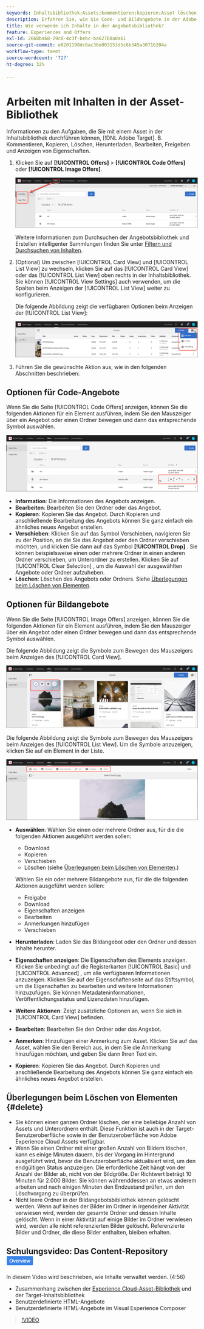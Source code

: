 ```yaml
---
keywords: Inhaltsbibliothek;Assets;kommentieren;kopieren;Asset löschen;Asset herunterladen;Inhalt bearbeiten;Karte freigeben;Inhaltseigenschaften anzeigen
description: Erfahren Sie, wie Sie Code- und Bildangebote in der Adobe- [!DNL Target] -Bibliothek verwalten. Erfahren Sie, wie Sie die Details eines Angebots anzeigen und Angebote bearbeiten, kopieren, verschieben oder löschen können.
title: Wie verwende ich Inhalte in der Angebotsbibliothek?
feature: Experiences and Offers
exl-id: 2668ba68-29c8-4c3f-bebc-ba62760a8a61
source-git-commit: e8201198dc6ac36e803153d5c6b345a30716204a
workflow-type: tm+mt
source-wordcount: '727'
ht-degree: 32%

---
```


# Arbeiten mit Inhalten in der Asset-Bibliothek

Informationen zu den Aufgaben, die Sie mit einem Asset in der Inhaltsbibliothek durchführen können, [!DNL Adobe Target]. B. Kommentieren, Kopieren, Löschen, Herunterladen, Bearbeiten, Freigeben und Anzeigen von Eigenschaften.

1. Klicken Sie auf **[!UICONTROL Offers]** > **[!UICONTROL Code Offers]** oder **[!UICONTROL Image Offers]**.

   ![Registerkarten „Angebote codieren“ und „Bildangebote“](/help/main/c-experiences/c-manage-content/assets/offers-both.png)

   Weitere Informationen zum Durchsuchen der Angebotsbibliothek und Erstellen intelligenter Sammlungen finden Sie unter [Filtern und Durchsuchen von Inhalten](/help/main/c-experiences/c-manage-content/filter-and-search-content.md#concept_3B59B8F025BF4CEA82ECC5199D365276).

1. (Optional) Um zwischen [!UICONTROL Card View] und [!UICONTROL List View] zu wechseln, klicken Sie auf das [!UICONTROL Card View] oder das [!UICONTROL List View] oben rechts in der Inhaltsbibliothek. Sie können [!UICONTROL View Settings] auch verwenden, um die Spalten beim Anzeigen der [!UICONTROL List View] weiter zu konfigurieren.

   Die folgende Abbildung zeigt die verfügbaren Optionen beim Anzeigen der [!UICONTROL List View]:

   ![Listenansichtsoptionen](/help/main/c-experiences/c-manage-content/assets/view-settings-options.png)

1. Führen Sie die gewünschte Aktion aus, wie in den folgenden Abschnitten beschrieben:

## Optionen für Code-Angebote

Wenn Sie die Seite [!UICONTROL Code Offers] anzeigen, können Sie die folgenden Aktionen für ein Element ausführen, indem Sie den Mauszeiger über ein Angebot oder einen Ordner bewegen und dann das entsprechende Symbol auswählen.

![Bewegen Sie den Mauszeiger über die Symbole auf der Registerkarte Code-Angebote](/help/main/c-experiences/c-manage-content/assets/code-offers-hover-icons.png)

* **Information**: Die Informationen des Angebots anzeigen.
* **Bearbeiten**: Bearbeiten Sie den Ordner oder das Angebot.
* **Kopieren**: Kopieren Sie das Angebot. Durch Kopieren und anschließende Bearbeitung des Angebots können Sie ganz einfach ein ähnliches neues Angebot erstellen.
* **Verschieben**: Klicken Sie auf das Symbol Verschieben, navigieren Sie zu der Position, an die Sie das Angebot oder den Ordner verschieben möchten, und klicken Sie dann auf das Symbol **[!UICONTROL Drop]** . Sie können beispielsweise einen oder mehrere Ordner in einen anderen Ordner verschieben, um Unterordner zu erstellen. Klicken Sie auf [!UICONTROL Clear Selection] , um die Auswahl der ausgewählten Angebote oder Ordner aufzuheben.
* **Löschen**: Löschen des Angebots oder Ordners. Siehe [Überlegungen beim Löschen von Elementen](#delete).

## Optionen für Bildangebote

Wenn Sie die Seite [!UICONTROL Image Offers] anzeigen, können Sie die folgenden Aktionen für ein Element ausführen, indem Sie den Mauszeiger über ein Angebot oder einen Ordner bewegen und dann das entsprechende Symbol auswählen.

Die folgende Abbildung zeigt die Symbole zum Bewegen des Mauszeigers beim Anzeigen des [!UICONTROL Card View].

![Bewegen Sie den Mauszeiger auf der Registerkarte Bildangebote , wenn Sie sich in der Kartenansicht befinden](/help/main/c-experiences/c-manage-content/assets/image-offers-hover-icons.png)

Die folgende Abbildung zeigt die Symbole zum Bewegen des Mauszeigers beim Anzeigen des [!UICONTROL List View]. Um die Symbole anzuzeigen, klicken Sie auf ein Element in der Liste.

![Bewegen Sie den Mauszeiger über die Symbole auf der Registerkarte Bildangebote in der Listenansicht](/help/main/c-experiences/c-manage-content/assets/list-view-hover.png)

* **Auswählen**: Wählen Sie einen oder mehrere Ordner aus, für die die folgenden Aktionen ausgeführt werden sollen:

   * Download
   * Kopieren
   * Verschieben
   * Löschen (siehe [Überlegungen beim Löschen von Elementen](#delete).)

  Wählen Sie ein oder mehrere Bildangebote aus, für die die folgenden Aktionen ausgeführt werden sollen:

   * Freigabe
   * Download 
   * Eigenschaften anzeigen
   * Bearbeiten 
   * Anmerkungen hinzufügen
   * Verschieben 

* **Herunterladen**: Laden Sie das Bildangebot oder den Ordner und dessen Inhalte herunter.
* **Eigenschaften anzeigen**: Die Eigenschaften des Elements anzeigen. Klicken Sie unbedingt auf die Registerkarten [!UICONTROL Basic] und [!UICONTROL Advanced] , um alle verfügbaren Informationen anzuzeigen. Klicken Sie auf der Eigenschaftenseite auf das Stiftsymbol, um die Eigenschaften zu bearbeiten und weitere Informationen hinzuzufügen. Sie können Metadateninformationen, Veröffentlichungsstatus und Lizenzdaten hinzufügen.
* **Weitere Aktionen**: Zeigt zusätzliche Optionen an, wenn Sie sich in [!UICONTROL Card View] befinden.
* **Bearbeiten**: Bearbeiten Sie den Ordner oder das Angebot.
* **Anmerken**: Hinzufügen einer Anmerkung zum Asset. Klicken Sie auf das Asset, wählen Sie den Bereich aus, in dem Sie die Anmerkung hinzufügen möchten, und geben Sie dann Ihren Text ein.
* **Kopieren**: Kopieren Sie das Angebot. Durch Kopieren und anschließende Bearbeitung des Angebots können Sie ganz einfach ein ähnliches neues Angebot erstellen.

## Überlegungen beim Löschen von Elementen {#delete}

* Sie können einen ganzen Ordner löschen, der eine beliebige Anzahl von Assets und Unterordnern enthält. Diese Funktion ist auch in der Target-Benutzeroberfläche sowie in der Benutzeroberfläche von Adobe Experience Cloud Assets verfügbar.
* Wenn Sie einen Ordner mit einer großen Anzahl von Bildern löschen, kann es einige Minuten dauern, bis der Vorgang im Hintergrund ausgeführt wird, bevor die Benutzeroberfläche aktualisiert wird, um den endgültigen Status anzuzeigen. Die erforderliche Zeit hängt von der Anzahl der Bilder ab, nicht von der Bildgröße. Der Richtwert beträgt 10 Minuten für 2.000 Bilder. Sie können währenddessen an etwas anderem arbeiten und nach einigen Minuten den Endzustand prüfen, um den Löschvorgang zu überprüfen.
* Nicht leere Ordner in der Bildangebotsbibliothek können gelöscht werden. Wenn auf keines der Bilder im Ordner in irgendeiner Aktivität verwiesen wird, werden der gesamte Ordner und dessen Inhalte gelöscht. Wenn in einer Aktivität auf einige Bilder im Ordner verwiesen wird, werden alle nicht referenzierten Bilder gelöscht. Referenzierte Bilder und Ordner, die diese Bilder enthalten, bleiben erhalten.

## Schulungsvideo: Das Content-Repository ![Übersichts-Badge](/help/main/assets/overview.png)

In diesem Video wird beschrieben, wie Inhalte verwaltet werden. (4:56)

* Zusammenhang zwischen der [Experience Cloud-Asset-Bibliothek](https://experienceleague.adobe.com/docs/core-services/interface/assets/creative-cloud.html?lang=de) und der Target-Inhaltsbibliothek
* Benutzerdefinierte HTML-Angebote
* Benutzerdefinierte HTML-Angebote im Visual Experience Composer

>[!VIDEO](https://video.tv.adobe.com/v/17387)
